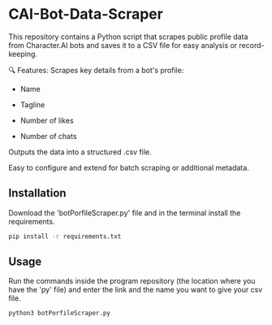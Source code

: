 # CAI-Bot-Data-Scraper
This repository contains a Python script that scrapes public profile data from Character.AI bots and saves it to a CSV file for easy analysis or record-keeping.

🔍 Features:
Scrapes key details from a bot's profile:

- Name

- Tagline

- Number of likes

- Number of chats

Outputs the data into a structured .csv file.

Easy to configure and extend for batch scraping or additional metadata.

## Installation

Download the 'botPorfileScraper.py' file and in the terminal install the requirements.

```bash
pip install -r requirements.txt
```
## Usage
Run the commands inside the program repository (the location where you have the 'py' file) and enter the link and the name you want to give your csv file.
```bash
python3 botPorfileScraper.py  
```
